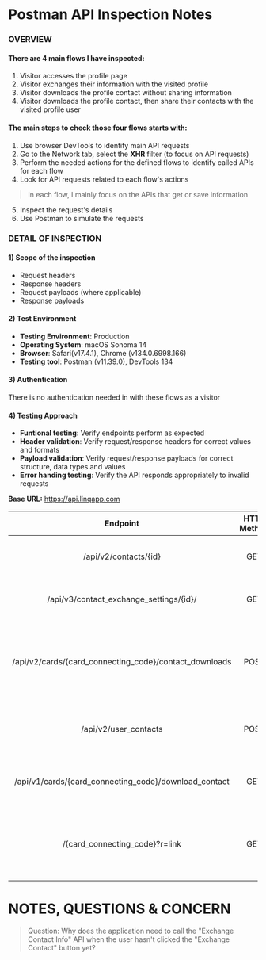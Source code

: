 # Postman API Inspection Notes

### OVERVIEW
#### There are 4 main flows I have inspected:

 1. Visitor accesses the profile page
 2. Visitor exchanges their information with the visited profile
 3. Visitor downloads the profile contact without sharing information
 4. Visitor downloads the profile contact, then share their contacts with the visited profile user

#### The main steps to check those four flows starts with:

 1. Use browser DevTools to identify main API requests
 2. Go to the Network tab, select the **XHR** filter (to focus on API requests)
 3. Perform the needed actions for the defined flows to identify called APIs for each flow
 4. Look for API requests related to each flow's actions
> In each flow, I mainly focus on the APIs that get or save information
 5. Inspect the request's details
 6. Use Postman to simulate the requests

###  DETAIL OF INSPECTION

#### 1) Scope of the inspection
- Request headers
- Response headers
- Request payloads (where applicable)
- Response payloads

#### 2) Test Environment
- **Testing Environment**: Production
- **Operating System**: macOS Sonoma 14
- **Browser**: Safari(v17.4.1), Chrome (v134.0.6998.166)
- **Testing tool**: Postman (v11.39.0), DevTools 134

#### 3) Authentication

There is no authentication needed in with these flows as a visitor

#### 4) Testing Approach
- **Funtional testing**: Verify endpoints perform as expected
- **Header validation**: Verify request/response headers for correct values and formats
- **Payload validation**: Verify request/response payloads for correct structure, data types and values
- **Error handing testing**: Verify the API responds appropriately to invalid requests

**Base URL:** https://api.linqapp.com



|                        Endpoint                        | HTTP Method | Headers          |                                     Request Payload                                     |  Response |                                Comment                                |   |
|:------------------------------------------------------:|:-----------:|------------------|:---------------------------------------------------------------------------------------:|:---------:|:---------------------------------------------------------------------:|---|
| /api/v2/contacts/{id}                                  | GET         | application/json | None                                                                                    | Code: 200 | Return profile contact information                                    |   |
| /api/v3/contact_exchange_settings/{id}/                | GET         | application/json | None                                                                                    | Code: 200 | Return profile exchange information                                   |   |
| /api/v2/cards/{card_connecting_code}/contact_downloads | POST        | application/json | {   "email": "xtntest75@gmail.com",   "name": "Keo",   "phone_number": "+14342828008" } | Code: 200 | Visitor registers to download profile contact via phone or/and number |   |
| /api/v2/user_contacts                                  | POST        | application/json | {   "contact_id": 2242318,   "user_id": 562487,   "created_from_card_id": 634101 }      | Code: 200 | Create contact information for visitor                                |   |
| /api/v1/cards/{card_connecting_code}/download_contact  | GET         | text/vcard       | None                                                                                    | Code: 200 | Download profile contact information as card                          |   |
| /{card_connecting_code}?r=link                         | GET         | text/html        | None                                                                                    | Code: 200 | Get the profile information when a visitor accesses a profile         |   |

	    
# NOTES, QUESTIONS & CONCERN
>  Question: Why does the application need to call the "Exchange Contact Info" API when the user hasn't clicked the "Exchange Contact" button yet?



